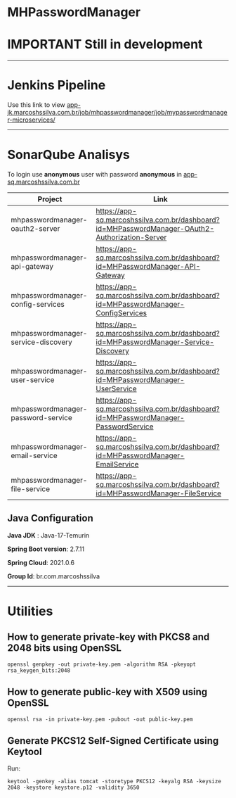 # MHPasswordManager
# IMPORTANT **Still in development**

---
# Jenkins Pipeline

Use this link to view [app-jk.marcoshssilva.com.br/job/mhpasswordmanager/job/mypasswordmanager-microservices/](https://app-jk.marcoshssilva.com.br/job/mhpasswordmanager/job/mypasswordmanager-microservices/)

---
# SonarQube Analisys

To login use **anonymous** user with password **anonymous** in [app-sq.marcoshssilva.com.br](https://app-sq.marcoshssilva.com.br)

| Project                             | Link                                                                                           |
|-------------------------------------|------------------------------------------------------------------------------------------------|
| mhpasswordmanager-oauth2-server     | https://app-sq.marcoshssilva.com.br/dashboard?id=MHPasswordManager-OAuth2-Authorization-Server |
| mhpasswordmanager-api-gateway       | https://app-sq.marcoshssilva.com.br/dashboard?id=MHPasswordManager-API-Gateway                 |
| mhpasswordmanager-config-services   | https://app-sq.marcoshssilva.com.br/dashboard?id=MHPasswordManager-ConfigServices              |
| mhpasswordmanager-service-discovery | https://app-sq.marcoshssilva.com.br/dashboard?id=MHPasswordManager-Service-Discovery           |
| mhpasswordmanager-user-service      | https://app-sq.marcoshssilva.com.br/dashboard?id=MHPasswordManager-UserService                 |
| mhpasswordmanager-password-service  | https://app-sq.marcoshssilva.com.br/dashboard?id=MHPasswordManager-PasswordService             |
| mhpasswordmanager-email-service     | https://app-sq.marcoshssilva.com.br/dashboard?id=MHPasswordManager-EmailService                |
| mhpasswordmanager-file-service      | https://app-sq.marcoshssilva.com.br/dashboard?id=MHPasswordManager-FileService                 |


## Java Configuration
**Java JDK** : Java-17-Temurin

**Spring Boot version**: 2.7.11

**Spring Cloud**: 2021.0.6

**Group Id**: br.com.marcoshssilva

---
# Utilities
## How to generate private-key with PKCS8 and 2048 bits using OpenSSL
```
openssl genpkey -out private-key.pem -algorithm RSA -pkeyopt rsa_keygen_bits:2048
```

## How to generate public-key with X509 using OpenSSL
```
openssl rsa -in private-key.pem -pubout -out public-key.pem
```

## Generate PKCS12 Self-Signed Certificate using Keytool

Run:
````
keytool -genkey -alias tomcat -storetype PKCS12 -keyalg RSA -keysize 2048 -keystore keystore.p12 -validity 3650
````
